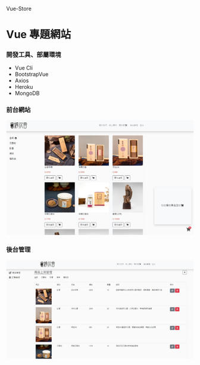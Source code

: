 Vue-Store

# Vue 專題網站

### 開發工具、部屬環境

- Vue Cli
- BootstrapVue
- Axios
- Heroku
- MongoDB

### 前台網站

![image](./readme_images/shop.png)

### 後台管理

![image](./readme_images/dashboard.png)
